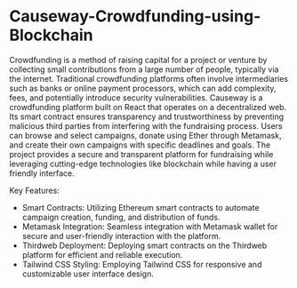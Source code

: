 # Causeway-Crowdfunding-using-Blockchain

Crowdfunding is a method of raising capital for a project or venture by collecting small contributions from a large number of people, typically via the internet. Traditional crowdfunding platforms often involve intermediaries such as banks or online payment processors, which can add complexity, fees, and potentially introduce security vulnerabilities. 
Causeway is a crowdfunding platform built on React that operates on a decentralized web. Its smart contract ensures transparency and trustworthiness by preventing malicious third parties from interfering with the fundraising process. Users can browse and select campaigns, donate using Ether through Metamask, and create their own campaigns with specific deadlines and goals. The project provides a secure and transparent platform for fundraising while leveraging cutting-edge technologies like blockchain while having a user friendly interface.

Key Features:

- Smart Contracts: Utilizing Ethereum smart contracts to automate campaign creation, funding, and distribution of funds.
- Metamask Integration: Seamless integration with Metamask wallet for secure and user-friendly interaction with the platform.
- Thirdweb Deployment: Deploying smart contracts on the Thirdweb platform for efficient and reliable execution.
- Tailwind CSS Styling: Employing Tailwind CSS for responsive and customizable user interface design.

